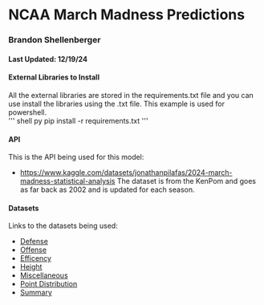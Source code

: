 # NCAA March Madness Predictions
### Brandon Shellenberger
#### Last Updated: 12/19/24

#### External Libraries to Install
All the external libraries are stored in the requirements.txt file and you can use install the libraries using the .txt file. This example is used for powershell. <br>
''' shell
py pip install -r requirements.txt
'''

#### API
This is the API being used for this model:
- https://www.kaggle.com/datasets/jonathanpilafas/2024-march-madness-statistical-analysis
The dataset is from the KenPom and goes as far back as 2002 and is updated for each season.

#### Datasets
Links to the datasets being used:
- [Defense](https://github.com/Bshell13/march_madness/blob/main/data/INT%20_%20KenPom%20_%20Defense.csv)
- [Offense](https://github.com/Bshell13/march_madness/blob/main/data/INT%20_%20KenPom%20_%20Offense.csv)
- [Efficency](https://github.com/Bshell13/march_madness/blob/main/data/INT%20_%20KenPom%20_%20Efficiency.csv)
- [Height](https://github.com/Bshell13/march_madness/blob/main/data/INT%20_%20KenPom%20_%20Height.csv)
- [Miscellaneous](https://github.com/Bshell13/march_madness/blob/main/data/INT%20_%20KenPom%20_%20Miscellaneous%20Team%20Stats.csv)
- [Point Distribution](https://github.com/Bshell13/march_madness/blob/main/data/INT%20_%20KenPom%20_%20Point%20Distribution.csv)
- [Summary](https://github.com/Bshell13/march_madness/blob/main/data/INT%20_%20KenPom%20_%20Summary.csv)

